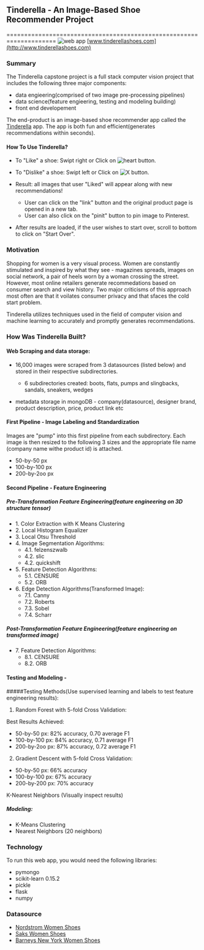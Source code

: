 ## Tinderella - An Image-Based Shoe Recommender Project
====================================================================
![web app](https://github.com/virginiayung/Tinderella_Capstone_Project/blob/master/Others/tiny_logo.png) [www.tinderellashoes.com](http://www.tinderellashoes.com)

### Summary

The Tinderella capstone project is a full stack computer vision project that includes the following three major components: 

* data engieering(comprised of two image pre-processing pipelines)
* data science(feature engieering, testing and modeling building)
* front end developement

The end-product is an image-based shoe recommender app called the [Tinderella](http://www.tinderellashoes.com) app. The app is both fun and efficient(generates recommendations within seconds). 


#### How To Use Tinderella?

* To "Like" a shoe: Swipt right or Click on ![heart](https://github.com/virginiayung/Tinderella_Capstone_Project/blob/master/Others/tiny_like_icon.png "Logo Title Text 1")
 button.


* To "Dislike" a shoe: Swipt left or Click on ![X](https://github.com/virginiayung/Tinderella_Capstone_Project/blob/master/Others/tiny_dislike_icon.png) button.

* Result: all images that user "Liked" will appear along with new recommendations!  
    * User can click on the "link" button and the original product page is opened in a new tab.  
    * User can also click on the "pinit" button to pin image to Pinterest. 
* After results are loaded, if the user wishes to start over, scroll to bottom to click on "Start Over".


### Motivation

Shopping for women is a very visual process. Women are constantly stimulated and inspired by what they see - magazines spreads, images on social network, a pair of heels worn by a woman crossing the street. However, most online retailers generate recommedations based on consumer search and view history. Two major criticisms of this approach most often are that it voilates consumer privacy and that sfaces the cold start problem.

Tinderella utilizes techniques used in the field of computer vision and machine learning to accurately and promptly generates recommendations.


### How Was Tinderella Built?

#### Web Scraping and data storage:

* 16,000 images were scraped from 3 datasources (listed below) and stored in their respective subdirectories.  
    * 6 subdirectories created: boots, flats, pumps and slingbacks, sandals, sneakers, wedges

* metadata storage in mongoDB - company(datasource), designer brand, product description, price, product link etc

#### First Pipeline - Image Labeling and Standardization

Images are "pump" into this first pipeline from each subdirectory. Each image is then resized to the following 3 sizes and the appropriate file name (company name withe product id) is attached.

* 50-by-50 px
* 100-by-100 px
* 200-by-2oo px


#### Second Pipeline - Feature Engineering

##### Pre-Transformation Feature Engineering(feature engineering on 3D structure tensor)


* 1\. Color Extraction with K Means Clustering   
* 2\. Local Histogram Equalizer   
* 3\. Local Otsu Threshold 
* 4\. Image Segmentation Algorithms: 
    * 4.1\. felzenszwalb 
    * 4.2\. slic 
    * 4.2\. quickshift 
* 5\. Feature Detection Algorithms: 
    * 5.1\. CENSURE
    * 5.2\. ORB
* 6\. Edge Detection Algorithms(Transformed Image):   
    * 7.1\. Canny
    * 7.2\. Roberts
    * 7.3\. Sobel
    * 7.4\. Scharr

##### Post-Transformation Feature Engineering(feature engineering on transformed image)
* 7\. Feature Detection Algorithms:
    * 8.1\. CENSURE 
    * 8.2\. ORB



#### Testing and Modeling - 

#####Testing Methods(Use supervised learning and labels to test feature engineering results):
1. Random Forest with 5-fold Cross Validation: 

Best Results Achieved: 
* 50-by-50 px: 82% accuracy, 0.70 average F1
* 100-by-100 px: 84% accuracy, 0.71 average F1
* 200-by-2oo px: 87% accuracy, 0.72 average F1

2. Gradient Descent with 5-fold Cross Validation:
* 50-by-50 px: 66% accuracy
* 100-by-100 px: 67% accuracy
* 200-by-200 px: 70% accuracy

K-Nearest Neighbors (Visually inspect results)


##### Modeling:

* K-Means Clustering
* Nearest Neighbors (20 neighbors)


### Technology
To run this web app, you would need the following libraries:

* pymongo
* scikit-learn 0.15.2
* pickle
* flask
* numpy



### Datasource

* [Nordstrom Women Shoes](http://shop.nordstrom.com/c/womens-shoes?origin=leftnav)
* [Saks Women Shoes](http://www.saksfifthavenue.com/main/SectionPage.jsp?catId=2534374306622397&FOLDER%3C%3Efolder_id=2534374306622397)
* [Barneys New York Women Shoes](http://www.barneys.com/barneys-new-york/women/shoes)




